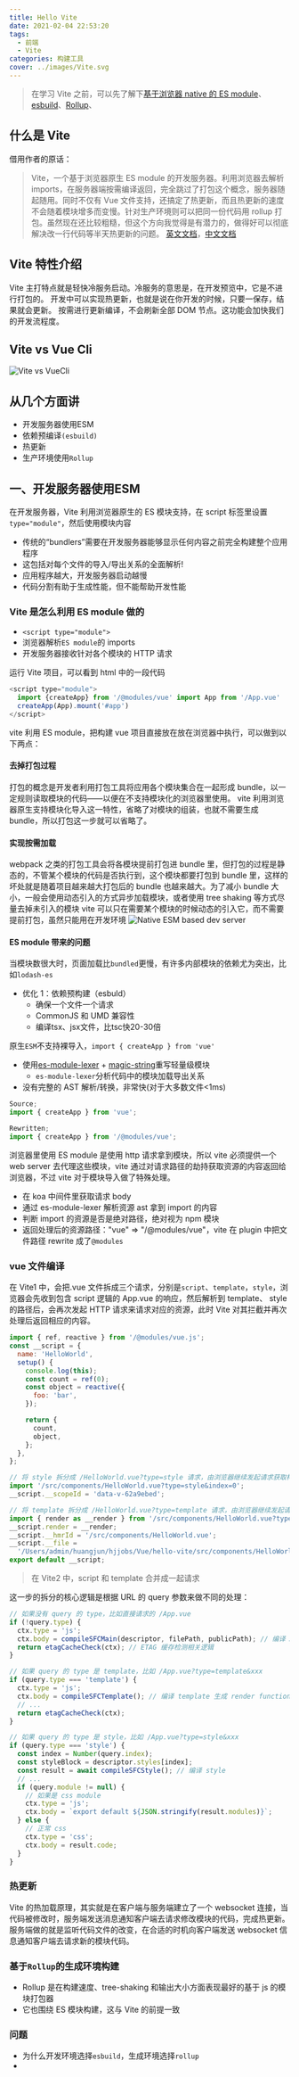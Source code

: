 ```yaml
---
title: Hello Vite
date: 2021-02-04 22:53:20
tags:
  - 前端
  - Vite
categories: 构建工具
cover: ../images/Vite.svg
---
```


> 在学习 Vite 之前，可以先了解下[基于浏览器 native 的 ES module](https://developer.mozilla.org/zh-CN/docs/Web/JavaScript/Reference/Statements/import)、[esbuild](https://esbuild.github.io/)、[Rollup](https://www.rollupjs.com/)、

## 什么是 Vite

借用作者的原话：

> Vite，一个基于浏览器原生 ES module 的开发服务器。利用浏览器去解析 imports，在服务器端按需编译返回，完全跳过了打包这个概念，服务器随起随用。同时不仅有 Vue 文件支持，还搞定了热更新，而且热更新的速度不会随着模块增多而变慢。针对生产环境则可以把同一份代码用 rollup 打包。虽然现在还比较粗糙，但这个方向我觉得是有潜力的，做得好可以彻底解决改一行代码等半天热更新的问题。
> [英文文档](https://vitejs.dev/)，[中文文档](https://cn.vitejs.dev/)

## Vite 特性介绍

Vite 主打特点就是轻快冷服务启动。冷服务的意思是，在开发预览中，它是不进行打包的。
开发中可以实现热更新，也就是说在你开发的时候，只要一保存，结果就会更新。
按需进行更新编译，不会刷新全部 DOM 节点。这功能会加快我们的开发流程度。

## Vite vs Vue Cli

![Vite vs VueCli](/images/Vite/ViteVueCli.png)

## 从几个方面讲
- 开发服务器使用ESM
- 依赖预编译`(esbuild)`
- 热更新
- 生产环境使用`Rollup`

## 一、开发服务器使用ESM

在开发服务器，Vite 利用浏览器原生的 ES 模块支持，在 script 标签里设置`type="module"`，然后使用模块内容

- 传统的“bundlers”需要在开发服务器能够显示任何内容之前完全构建整个应用程序
- 这包括对每个文件的导入/导出关系的全面解析!
- 应用程序越大，开发服务器启动越慢
- 代码分割有助于生成性能，但不能帮助开发性能

### Vite 是怎么利用 ES module 做的

- `<script type="module">`
- 浏览器解析`ES module`的 imports
- 开发服务器接收针对各个模块的 HTTP 请求

运行 Vite 项目，可以看到 html 中的一段代码

```javascript
<script type="module">
  import {createApp} from '/@modules/vue' import App from '/App.vue'
  createApp(App).mount('#app')
</script>
```

vite 利用 ES module，把构建 vue 项目直接放在放在浏览器中执行，可以做到以下两点：

#### 去掉打包过程

打包的概念是开发者利用打包工具将应用各个模块集合在一起形成 bundle，以一定规则读取模块的代码——以便在不支持模块化的浏览器里使用。
vite 利用浏览器原生支持模块化导入这一特性，省略了对模块的组装，也就不需要生成 bundle，所以打包这一步就可以省略了。

#### 实现按需加载

webpack 之类的打包工具会将各模块提前打包进 bundle 里，但打包的过程是静态的，不管某个模块的代码是否执行到，这个模块都要打包到 bundle 里，这样的坏处就是随着项目越来越大打包后的 bundle 也越来越大。为了减小 bundle 大小，一般会使用动态引入的方式异步加载模块，或者使用 tree shaking 等方式尽量去掉未引入的模块
vite 可以只在需要某个模块的时候动态的引入它，而不需要提前打包，虽然只能用在开发环境
![Native ESM based dev server](/images/Vite/ESMBasedDevServer.png)

#### ES module 带来的问题

当模块数很大时，页面加载比`bundled`更慢，有许多内部模块的依赖尤为突出，比如`lodash-es`

- 优化 1：依赖预构建（esbuld）
  - 确保一个文件一个请求
  - CommonJS 和 UMD 兼容性
  - 编译tsx、jsx文件，比tsc快20-30倍

原生`ESM`不支持裸导入，`import { createApp } from 'vue'`

- 使用[es-module-lexer](https://github.com/guybedford/es-module-lexer) + [magic-string](https://github.com/Rich-Harris/magic-string)重写轻量级模块
  - `es-module-lexer`分析代码中的模块加载导出关系
- 没有完整的 AST 解析/转换，非常快(对于大多数文件<1ms)

```javascript
Source;
import { createApp } from 'vue';

Rewritten;
import { createApp } from '/@modules/vue';
```

浏览器里使用 ES module 是使用 http 请求拿到模块，所以 vite 必须提供一个 web server 去代理这些模块，vite 通过对请求路径的劫持获取资源的内容返回给浏览器，不过 vite 对于模块导入做了特殊处理。

- 在 koa 中间件里获取请求 body
- 通过 es-module-lexer 解析资源 ast 拿到 import 的内容
- 判断 import 的资源是否是绝对路径，绝对视为 npm 模块
- 返回处理后的资源路径："vue" => "/@modules/vue"，vite 在 plugin 中把文件路径 rewrite 成了`@modules`

### vue 文件编译

在 Vite1 中，会把.vue 文件拆成三个请求，分别是`script`、`template`，`style`，浏览器会先收到包含 script 逻辑的 App.vue 的响应，然后解析到 template、 style 的路径后，会再次发起 HTTP 请求来请求对应的资源，此时 Vite 对其拦截并再次处理后返回相应的内容。

```javascript
import { ref, reactive } from '/@modules/vue.js';
const __script = {
  name: 'HelloWorld',
  setup() {
    console.log(this);
    const count = ref(0);
    const object = reactive({
      foo: 'bar',
    });

    return {
      count,
      object,
    };
  },
};

// 将 style 拆分成 /HelloWorld.vue?type=style 请求，由浏览器继续发起请求获取样式
import '/src/components/HelloWorld.vue?type=style&index=0';
__script.__scopeId = 'data-v-62a9ebed';

// 将 template 拆分成 /HelloWorld.vue?type=template 请求，由浏览器继续发起请求获取 render function
import { render as __render } from '/src/components/HelloWorld.vue?type=template';
__script.render = __render;
__script.__hmrId = '/src/components/HelloWorld.vue';
__script.__file =
  '/Users/admin/huangjun/hjjobs/Vue/hello-vite/src/components/HelloWorld.vue';
export default __script;
```

> 在 Vite2 中，script 和 template 合并成一起请求

这一步的拆分的核心逻辑是根据 URL 的 query 参数来做不同的处理：

```javascript
// 如果没有 query 的 type，比如直接请求的 /App.vue
if (!query.type) {
  ctx.type = 'js';
  ctx.body = compileSFCMain(descriptor, filePath, publicPath); // 编译 App.vue，编译成上面说的带有 script 内容，以及 template 和 style 链接的形式。
  return etagCacheCheck(ctx); // ETAG 缓存检测相关逻辑
}

// 如果 query 的 type 是 template，比如 /App.vue?type=template&xxx
if (query.type === 'template') {
  ctx.type = 'js';
  ctx.body = compileSFCTemplate(); // 编译 template 生成 render function
  // ...
  return etagCacheCheck(ctx);
}

// 如果 query 的 type 是 style，比如 /App.vue?type=style&xxx
if (query.type === 'style') {
  const index = Number(query.index);
  const styleBlock = descriptor.styles[index];
  const result = await compileSFCStyle(); // 编译 style
  // ...
  if (query.module != null) {
    // 如果是 css module
    ctx.type = 'js';
    ctx.body = `export default ${JSON.stringify(result.modules)}`;
  } else {
    // 正常 css
    ctx.type = 'css';
    ctx.body = result.code;
  }
}
```

### 热更新

Vite 的热加载原理，其实就是在客户端与服务端建立了一个 websocket 连接，当代码被修改时，服务端发送消息通知客户端去请求修改模块的代码，完成热更新。
服务端做的就是监听代码文件的改变，在合适的时机向客户端发送 websocket 信息通知客户端去请求新的模块代码。

### 基于`Rollup`的生成环境构建

- Rollup 是在构建速度、tree-shaking 和输出大小方面表现最好的基于 js 的模块打包器
- 它也围绕 ES 模块构建，这与 Vite 的前提一致

### 问题

- 为什么开发环境选择`esbuild`，生成环境选择`rollup`
- 
